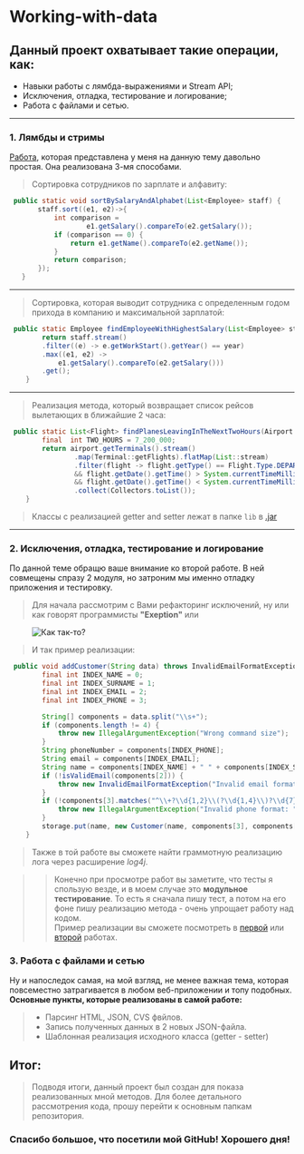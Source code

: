# **Working-with-data** 
## Данный проект охватывает такие операции, как: ##
- Навыки работы с лямбда-выражениями и Stream API;
- Исключения, отладка, тестирование и логирование;
- Работа с файлами и сетью.
_____
### 1. Лямбды и стримы ###
 [Работа][1], которая представлена у меня на данную тему давольно 
 простая. Она реализована 3-мя способами.      

  >Сортировка сотрудников по зарплате и алфавиту:
 ```java
  public static void sortBySalaryAndAlphabet(List<Employee> staff) {
        staff.sort((e1, e2)->{
            int comparison =
                    e1.getSalary().compareTo(e2.getSalary());
            if (comparison == 0) {
                return e1.getName().compareTo(e2.getName());
            }
            return comparison;
        });
    }
 ```
 ____
>Сортировка, которая выводит сотрудника с определенным годом прихода в компанию и максимальной зарплатой:
```java
 public static Employee findEmployeeWithHighestSalary(List<Employee> staff, int year) {
        return staff.stream()
        .filter((e) -> e.getWorkStart().getYear() == year)
        .max((e1, e2) ->
            e1.getSalary().compareTo(e2.getSalary()))
        .get();
    }
```
___
>Реализация метода, который возвращает список рейсов вылетающих в ближайшие 2 часа:  
```java
 public static List<Flight> findPlanesLeavingInTheNextTwoHours(Airport airport) {
        final  int TWO_HOURS = 7_200_000;
        return airport.getTerminals().stream()
                .map(Terminal::getFlights).flatMap(List::stream)
                .filter(flight -> flight.getType() == Flight.Type.DEPARTURE
                && flight.getDate().getTime() > System.currentTimeMillis()
                && flight.getDate().getTime() < System.currentTimeMillis() + TWO_HOURS)
                .collect(Collectors.toList());
    }
```
> Классы с реализацией getter and setter лежат в папке `lib` в [.jar][2]
___
### 2. Исключения, отладка, тестирование и логирование ###
По данной теме обращю ваше внимание ко второй работе.
В ней совмещены спразу 2 модуля, но затроним мы именно отладку приложения и тестировку.  

>Для начала рассмотрим с Вами рефакторинг исключений, ну или как говорят программисты **"Exeption"** или 
<figure>
<img src = "C:\Users\user\Desktop\СЭШКИНА\Programmer\Working-with-data\picture" alt = "Как так-то?">
</figure>

> И так пример реализации:
```java
 public void addCustomer(String data) throws InvalidEmailFormatException {
        final int INDEX_NAME = 0;
        final int INDEX_SURNAME = 1;
        final int INDEX_EMAIL = 2;
        final int INDEX_PHONE = 3;

        String[] components = data.split("\\s+");
        if (components.length != 4) {
            throw new IllegalArgumentException("Wrong command size");
        }
        String phoneNumber = components[INDEX_PHONE];
        String email = components[INDEX_EMAIL];
        String name = components[INDEX_NAME] + " " + components[INDEX_SURNAME];
        if (!isValidEmail(components[2])) {
            throw new InvalidEmailFormatException("Invalid email format: " + email);
        }
        if (!components[3].matches("^\\+?\\d{1,2}\\(?\\d{1,4}\\)?\\d{7}$")) {
            throw new IllegalArgumentException("Invalid phone format: " + phoneNumber);
        }
        storage.put(name, new Customer(name, components[3], components[2]));
    }
```
>Также в той работе вы сможете найти граммотную реализацию лога через расширение *log4j*.

>>Конечно при просмотре работ вы заметите, что тесты я спользую везде, и в моем случае это **модульное тестирование**. То есть я сначала пишу тест, а потом на его фоне пишу реализацию метода - очень упрощает работу над кодом.<br>
Пример реализации вы сможете посмотреть в [первой][1] или [второй][3] работах.
### 3. Работа с файлами и сетью ###
Ну и напоследок самая, на мой взгляд, не менее важная тема, которая повсеместно затрагивается в любом веб-приложении и топу подобных.<br> 
**Основные пункты, которые реализованы в самой работе:**
> - Парсинг HTML, JSON, CVS фвйлов.
> - Запись полученных данных в 2 новых JSON-файла.
> - Шаблонная реализация исходного класса (getter - setter)

## Итог: ##
> Подводя итоги, данный проект был создан для показа реализованных мной методов. Для более детального рассмотрения кода, прошу перейти к основным папкам репозитория.
### Спасибо большое, что посетили мой GitHub! Хорошего дня! ###



[1]: (https://github.com/Alex16Osman/Working-with-data/tree/main/AdvancedOOPFeatures)
[2]: (https://github.com/Alex16Osman/Working-with-data/blob/main/AdvancedOOPFeatures/DepartureBoard/Airport/lib/airport-1.0.1.jar)
[3]: (https://github.com/Alex16Osman/Working-with-data/tree/main/ExceptionsDebuggingTestingAndParse)

